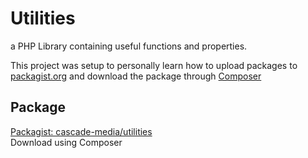 # Utilities
a PHP Library containing useful functions and properties.  

This project was setup to personally learn how to upload packages to [packagist.org](https://packagist.org/) and download the package through [Composer](https://getcomposer.org/)

## Package
[Packagist: cascade-media/utilities](https://packagist.org/packages/cascade-media/utilities)  
Download using Composer
